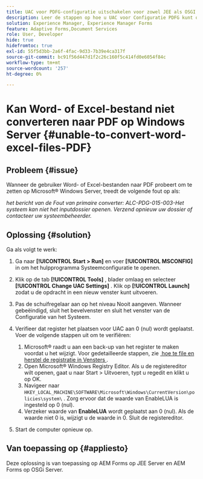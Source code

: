 ```yaml
---
title: UAC voor PDFG-configuratie uitschakelen voor zowel JEE als OSGI
description: Leer de stappen op hoe u UAC voor Configuratie PDFG kunt onbruikbaar maken om Word aan de omzetting van PDF te bevestigen.
solution: Experience Manager, Experience Manager Forms
feature: Adaptive Forms,Document Services
role: User, Developer
hide: true
hidefromtoc: true
exl-id: 55f5d3bb-2a6f-4fac-9d33-7b39e4ca317f
source-git-commit: bc91f56d447d1f2c26c160f5c414fd0e6054f84c
workflow-type: tm+mt
source-wordcount: '257'
ht-degree: 0%

---
```


# Kan Word- of Excel-bestand niet converteren naar PDF op Windows Server {#unable-to-convert-word-excel-files-PDF}

## Probleem {#issue}

Wanneer de gebruiker Word- of Excel-bestanden naar PDF probeert om te zetten op Microsoft® Windows Server, treedt de volgende fout op als:

*het bericht van de Fout van primaire converter:*
*ALC-PDG-015-003-Het systeem kan niet het inputdossier openen. Verzend opnieuw uw dossier of contacteer uw systeembeheerder.*


## Oplossing {#solution}

Ga als volgt te werk:

1. Ga naar **[!UICONTROL Start > Run]** en voer **[!UICONTROL MSCONFIG]** in om het hulpprogramma Systeemconfiguratie te openen.
1. Klik op de tab **[!UICONTROL Tools]** , blader omlaag en selecteer **[!UICONTROL Change UAC Settings]** . Klik op **[!UICONTROL Launch]** zodat u de opdracht in een nieuw venster kunt uitvoeren.
1. Pas de schuifregelaar aan op het niveau Nooit aangeven. Wanneer gebeëindigd, sluit het bevelvenster en sluit het venster van de Configuratie van het Systeem.
1. Verifieer dat register het plaatsen voor UAC aan 0 (nul) wordt geplaatst. Voer de volgende stappen uit om te verifiëren:

   1. Microsoft® raadt u aan een back-up van het register te maken voordat u het wijzigt. Voor gedetailleerde stappen, zie [&#x200B; hoe te file en herstel de registratie in Vensters &#x200B;](https://support.microsoft.com/en-us/help/322756).
   1. Open Microsoft® Windows Registry Editor. Als u de registereditor wilt openen, gaat u naar Start > Uitvoeren, typt u regedit en klikt u op OK.
   1. Navigeer naar `HKEY_LOCAL_MACHINE\SOFTWARE\Microsoft\Windows\CurrentVersion\policies\system\` . Zorg ervoor dat de waarde van EnableLUA is ingesteld op 0 (nul).
   1. Verzeker waarde van **EnableLUA** wordt geplaatst aan 0 (nul). Als de waarde niet 0 is, wijzigt u de waarde in 0. Sluit de registereditor.

1. Start de computer opnieuw op.

## Van toepassing op {#appliesto}

Deze oplossing is van toepassing op AEM Forms op JEE Server en AEM Forms op OSGi Server.
